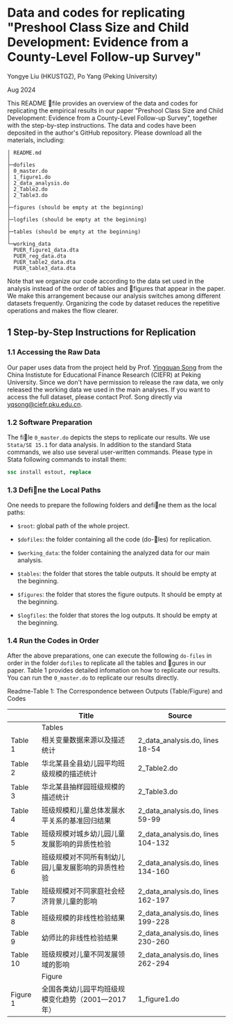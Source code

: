 # Data and codes for replicating "Preshool Class Size and Child Development: Evidence from a County-Level Follow-up Survey"

Yongye Liu (HKUSTGZ), Po Yang (Peking University)

Aug 2024



This README file provides an overview of the data and codes for replicating the empirical results in our paper "Preshool Class Size and Child Development: Evidence from a County-Level Follow-up Survey", together with the step-by-step instructions. The data and codes have been deposited in the author's GitHub repository. Please download all the materials, including:

```
│ README.md
│
├─dofiles
│ 0_master.do
│ 1_figure1.do
│ 2_data_analysis.do
│ 2_Table2.do
│ 2_Table3.do
│
├─figures (should be empty at the beginning)
│
├─logfiles (should be empty at the beginning)
│
├─tables (should be empty at the beginning)
│
└─working_data
  PUER_figure1_data.dta
  PUER_reg_data.dta
  PUER_table2_data.dta
  PUER_table3_data.dta
```

Note that we organize our code according to the data set used in the analysis instead of the order of tables and figures that appear in the paper. We make this arrangement because our analysis switches among different datasets frequently. Organizing the code by dataset reduces the repetitive operations and makes the flow clearer.

## 1 Step-by-Step Instructions for Replication

### 1.1 Accessing the Raw Data

Our paper uses data from the project held by Prof. [Yingquan Song](https://ciefr.pku.edu.cn/gywm/sztd/qzjs/84f2f9a1b4ca46a696d89e325796c54d.htm) from the China Instistute for Educational Finance Research (CIEFR) at Peking University. Since we don't have permission to release the raw data, we only released the working data we used in the main analyses. If you want to access the full dataset, please contact Prof. Song directly via yqsong@ciefr.pku.edu.cn.

### 1.2 Software Preparation

The file `0_master.do` depicts the steps to replicate our results. We use `Stata/SE 15.1` for data analysis. In addition to the standard Stata commands, we also use several user-written commands. Please type in Stata following commands to install them:

```Stata
ssc install estout, replace
```

### 1.3 Define the Local Paths

One needs to prepare the following folders and define them as the local paths:

* `$root`: global path of the whole project.

* `$dofiles`: the folder containing all the code (do-les) for replication.

* `$working_data`: the folder containing the analyzed data for our main analysis.

* `$tables`: the folder that stores the table outputs. It should be empty at the beginning.

* `$figures`: the folder that stores the figure outputs. It should be empty at the beginning.

* `$logfiles`: the folder that stores the log outputs. It should be empty at the beginning.

### 1.4 Run the Codes in Order

After the above preparations, one can execute the following `do-files` in order in the folder `dofiles` to replicate all the tables and gures in our paper. Table 1 provides detailed infomation on how to replicate our results. You can run the `0_master.do` to replicate our results directly.



Readme-Table 1: The Correspondence between Outputs (Table/Figure) and Codes

|          | Title                         | Source                            |
| -------- | ----------------------------- | --------------------------------- |
|          | Tables                        |                                   |
| Table 1  | 相关变量数据来源以及描述统计                | 2_data_analysis.do, lines 18-54   |
| Table 2  | 华北某县全县幼儿园平均班级规模的描述统计          | 2_Table2.do                       |
| Table 3  | 华北某县抽样园班级规模的描述统计              | 2_Table3.do                       |
| Table 4  | 班级规模和儿童总体发展水平关系的基准回归结果        | 2_data_analysis.do, lines 59-99   |
| Table 5  | 班级规模对城乡幼儿园儿童发展影响的异质性检验        | 2_data_analysis.do, lines 104-132 |
| Table 6  | 班级规模对不同所有制幼儿园儿童发展影响的异质性检验     | 2_data_analysis.do, lines 134-160 |
| Table 7  | 班级规模对不同家庭社会经济背景儿童的影响          | 2_data_analysis.do, lines 162-197 |
| Table 8  | 班级规模的非线性检验结果                  | 2_data_analysis.do, lines 199-228 |
| Table 9  | 幼师比的非线性检验结果                   | 2_data_analysis.do, lines 230-260 |
| Table 10 | 班级规模对儿童不同发展领域的影响              | 2_data_analysis.do, lines 262-294 |
|          | Figure                        |                                   |
| Figure 1 | 全国各类幼儿园平均班级规模变化趋势（2001—2017年） | 1_figure1.do                      |




